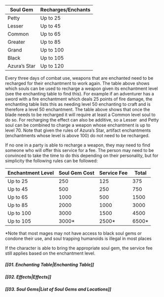 | Soul Gem     | Recharges/Enchants |
| ------------ | ------------------ |
| Petty        | Up to 25           |
| Lesser       | Up to 45           |
| Common       | Up to 65           |
| Greater      | Up to 85           |
| Grand        | Up to 100          |
| Black        | Up to 105          |
| Azura’s Star | Up to 120          |

Every three days of combat use, weapons that are enchanted need to be recharged for their enchantment to work again. The table above shows which souls can be used to recharge a weapon given its enchantment level (see the enchanting table to find this). For example if an adventurer has a sword with a fire enchantment which deals 25 points of fire damage, the enchanting table lists this as needing level 50 enchanting to craft and is therefore a level 50 enchantment. The table above shows that once the blade needs to be recharged it will require at least a Common level soul to do so. For recharging the effect can also be additive, so a Lesser  and Petty soul can be combined to charge a weapon whose enchantment is up to level 70. Note that given the rules of Azura’s Star, artifact enchantments (enchantments whose level is above 100) do not need to be recharged.

If no one in a party is able to recharge a weapon, they may need to find someone who will offer this service for a fee. The person may need to be convinced to take the time to do this depending on their personality, but for simplicity the following rules can be followed:

| Enchantment Level | Soul Gem Cost | Service Fee | Total |
| ----------------- | ------------- | ----------- | ----- |
| Up to 25          | 250           | 125         | 375   |
| Up to 45          | 500           | 250         | 750   |
| Up to 65          | 1000          | 500         | 1500  |
| Up to 85          | 2000          | 1000        | 3000  |
| Up to 100         | 3000          | 1500        | 4500  |
| Up to 105         | 3000*         | 2500*       | 6500* |

*Note that most mages may not have access to black soul gems or condone their use, and soul trapping humanoids is illegal in most places

If the character is able to bring the appropriate soul gem, the service fee still applies based on the enchantment level.

##### [[01. Enchanting Table|Enchanting Table]]
##### [[02. Effects|Effects]]
##### [[03. Soul Gems|List of Soul Gems and Locations]]
